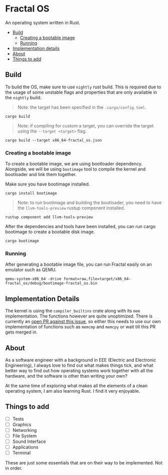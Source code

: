 # Fractal OS

An operating system written in Rust.

 - [Build](#build)
    - [Creating a bootable image](#creating-a-bootable-image)
    - [Running](#running)
 - [Implementation details](#implementation-details)
 - [About](#about)
 - [Things to add](#things-to-add)

## Build

To build the OS, make sure to use `nightly` rust build.
This is required due to the usage of some unstable flags and properties that are
only available in the `nightly` build.

> Note: the target has been specified in the `.cargo/config.toml`.
```shell script
cargo build
```

> Note: if compiling for custom a target, you can override the target using the `--target <target>` flag.
```shell script
cargo build --target x86_64-fractal_os.json
```

### Creating a bootable image

To create a bootable image, we are using bootloader dependency. Alongside, we will
be using `bootimage` tool to compile the kernel and bootloader and link them together.

Make sure you have bootimage installed.

```shell script
cargo install bootimage
```

> Note: to run bootimage and building the bootloader, you need to have the `llvm-tools-preview`
> rustup component installed.
```shell script
rustup component add llvm-tools-preview
```

After the dependencies and tools have been installed, you can run cargo bootimage to create a 
bootable disk image.
```shell script
cargo bootimage
```

### Running

After generating a bootable image file, you can run Fractal easily on an emulator such as QEMU.

```shell script
qemu-system-x86_64 -drive format=raw,file=target/x86_64-fractal_os/debug/bootimage-fractal_os.bin
```

## Implementation Details

The kernel is using the `compiler_builtins` crate along with its `mem` implementation.
The functions however are quite unoptimized. There is currently an [open PR against this issue](https://github.com/rust-lang/compiler-builtins/pull/365),
so either this needs to use our own implementation of functions such as `memcmp` and `memcpy` or wait till this
PR gets merged in.
 
## About

As a software engineer with a background in EEE (Electric and Electronic Engineering), I
always love to find out what makes things tick, and what better way to find out how operating
systems work together with all the hardware, and the software is other than writing your own?

At the same time of exploring what makes all the elements of a clean operating system, I am
also learning Rust. I find it very enjoyable.

## Things to add

 - [ ] Tests
 - [ ] Graphics
 - [ ] Networking
 - [ ] File System
 - [ ] Sound Interface
 - [ ] Applications
 - [ ] Terminal
 
These are just some essentials that are on their way to be implemented. Not in order.
